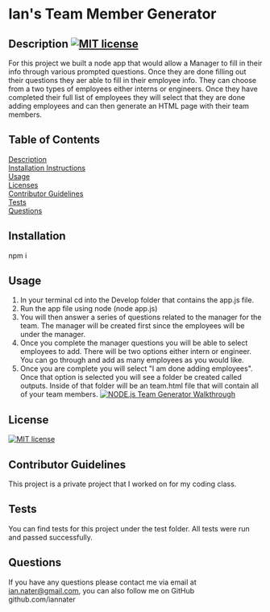 
  # Ian's Team Member Generator

  ## Description [![MIT license](https://img.shields.io/badge/License-MIT-blue.svg)](https://lbesson.mit-license.org/)
  For this project we built a node app that would allow a Manager to fill in their info through various prompted questions. Once they are done filling out their questions they aer able to fill in their employee info. They can choose from a two types of employees either interns or engineers. Once they have completed their full list of employees they will select that they are done adding employees and can then generate an HTML page with their team members.  

  ## Table of Contents
  [Description](#description)<br>
  [Installation Instructions](#installation)<br>
  [Usage](#usage)<br>
  [Licenses](#license)<br>
  [Contributor Guidelines](#contributor-guidelines)<br>
  [Tests](#tests)<br>
  [Questions](#questions)<br>

  ## Installation
  npm i

  ## Usage
  1. In your terminal cd into the Develop folder that contains the app.js file.
  2. Run the app file using node (node app.js)
  3. You will then answer a series of questions related to the manager for the team. The manager will be created first since the employees will be under the manager.
  4. Once you complete the manager questions you will be able to select employees to add. There will be two options either intern or engineer. You can go through and add as many employees as you would like.
  5. Once you are complete you will select "I am done adding employees". Once that option is selected you will see a folder be created called outputs. Inside of that folder will be an team.html file that will contain all of your team members. 
  [![NODE.js Team Generator Walkthrough](./assets/screenshots.png)](https://drive.google.com/file/d/1reIR75Nutn0-Eg_gddjj3XZbudRLXUky/preview)

  ## License
  [![MIT license](https://img.shields.io/badge/License-MIT-blue.svg)](https://lbesson.mit-license.org/)

  ## Contributor Guidelines
  This project is a private project that I worked on for my coding class.

  ## Tests 
  You can find tests for this project under the test folder. All tests were run and passed successfully. 

  ## Questions
   If you have any questions please contact me via email at ian.nater@gmail.com, you can also follow me on GitHub github.com/iannater

